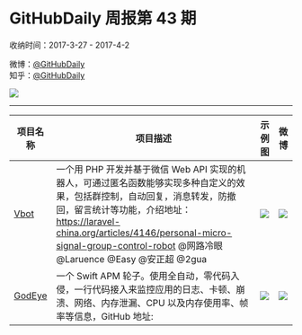 # GitHubDaily 周报第 43 期

收纳时间：2017-3-27 - 2017-4-2

微博：[@GitHubDaily](https://weibo.com/GitHubDaily)    
知乎：[@GitHubDaily](https://www.zhihu.com/people/githubdaily)

![](https://raw.githubusercontent.com/GitHubDaily/GitHubDaily/master/assets/weixin.png)

---

项目名称 | 项目描述 | 示例图 | 微博
--- | --- | --- | ---
[Vbot](status.github_url) | 一个用 PHP 开发并基于微信 Web API 实现的机器人，可通过匿名函数能够实现多种自定义的效果，包括群控制，自动回复，消息转发，防撤回，留言统计等功能，介绍地址：https://laravel-china.org/articles/4146/personal-micro-signal-group-control-robot  @网路冷眼 @Laruence @Easy @安正超 @2gua | ![](http://wx2.sinaimg.cn/large/006fiYtfly1fe4od29u74j30k00zkqbv.jpg) | [![](https://raw.githubusercontent.com/GitHubDaily/GitHubDaily/master/assets/sina_logo.png)](https://weibo.com/5722964389/ECa3FymNY)
[GodEye](status.github_url) | 一个 Swift APM 轮子。使用全自动，零代码入侵，一行代码接入来监控应用的日志、卡顿、崩溃、网络、内存泄漏、CPU 以及内存使用率、帧率等信息，GitHub 地址: | ![](http://wx1.sinaimg.cn/large/006fiYtfly1fe0k0vcnsaj315o21g7oq.jpg) | [![](https://raw.githubusercontent.com/GitHubDaily/GitHubDaily/master/assets/sina_logo.png)](https://weibo.com/5722964389/EBLwLiWQ4)
